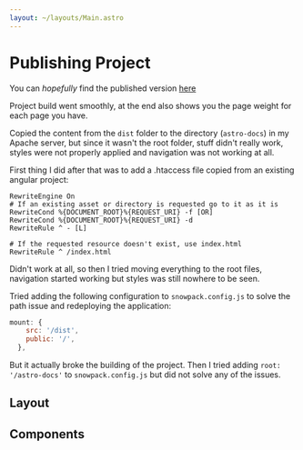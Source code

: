 ```yaml
---
layout: ~/layouts/Main.astro
---
```


# Publishing Project

You can *hopefully* find the published version [here](http://www.laura-melo.com/astro-docs)

Project build went smoothly, at the end also shows you the page weight for each page you have.

Copied the content from the `dist` folder to the directory (`astro-docs`) in my Apache server, but since it wasn't the root folder, stuff didn't really work, styles were not properly applied and navigation was not working at all.

First thing I did after that was to add a .htaccess file copied from an existing angular project:

```
RewriteEngine On
# If an existing asset or directory is requested go to it as it is
RewriteCond %{DOCUMENT_ROOT}%{REQUEST_URI} -f [OR]
RewriteCond %{DOCUMENT_ROOT}%{REQUEST_URI} -d
RewriteRule ^ - [L]

# If the requested resource doesn't exist, use index.html
RewriteRule ^ /index.html

```

Didn't work at all, so then I tried moving everything to the root files, navigation started working but styles was still nowhere to be seen.

Tried adding the following configuration to `snowpack.config.js` to solve the path issue and redeploying the application:

``` js
mount: {
    src: '/dist',
    public: '/',
  },
```

But it actually broke the building of the project. Then I tried adding `root: '/astro-docs'` to `snowpack.config.js` but did not solve any of the issues.

## Layout

## Components

